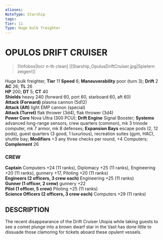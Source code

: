 ```yaml
---
aliases: 
NoteType: Starship
tags: 
Tier: 11
Type: Huge bulk freighter
---
```

# OPULOS DRIFT CRUISER
> [!infobox|locr n-th clean]
>  [[Starship_OpulusDriftCruiser.jpg|Spielern zeigen!]]
> 
Huge bulk freighter, **Tier** 11 
**Speed** 6; **Maneuverability** poor (turn 3); **Drift** 2  
**AC** 26; **TL** 26  
**HP** 200; **DT** 5; **CT** 40  
**Shields** heavy 240 (forward 60, port 60, starboard 60, aft 60)  
**Attack (Forward)** plasma cannon (5d12)  
**Attack (Aft)** light EMP cannon (special)  
**Attack (Turret)** flak thrower (3d4), flak thrower (3d4)  
**Power Core** Nova Ultra (300 PCU); **Drift Engine** Signal Booster; **Systems** advanced long-range sensors, crew quarters (common), mk 3 trinode computer, mk 7 armor, mk 8 defenses; **Expansion Bays** escape pods (2, 12 pods), guest quarters (3 good, 1 luxurious), recreation suites (gym, HAC), shuttle bay; **Modifiers** +3 any three checks per round, +4 Computers; **Complement** 26

### CREW

**Captain** Computers +24 (11 ranks), Diplomacy +25 (11 ranks), Engineering +20 (11 ranks), gunnery +17, Piloting +20 (11 ranks)  
**Engineers (2 officers, 3 crew each)** Engineering +25 (11 ranks)  
**Gunner (1 officer, 2 crew)** gunnery +22  
**Pilot (1 officer, 5 crew)** Piloting +25 (11 ranks)  
**Science Officers (2 officers, 3 crew each)** Computers +29 (11 ranks)

## DESCRIPTION

The recent disappearance of the Drift Cruiser Utopia while taking guests to see a comet plunge into a brown dwarf star in the Vast has done little to dissuade those clamoring for tickets aboard these opulent vessels.
